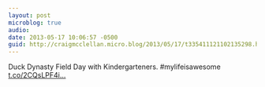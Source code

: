 ```yaml
---
layout: post
microblog: true
audio: 
date: 2013-05-17 10:06:57 -0500
guid: http://craigmcclellan.micro.blog/2013/05/17/t335411121102135298.html
---
```

Duck Dynasty Field Day with Kindergarteners. #mylifeisawesome [t.co/2CQsLPF4i...](https://t.co/2CQsLPF4iK)
